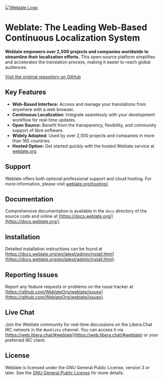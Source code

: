 [![Weblate Logo](https://s.weblate.org/cdn/Logo-Darktext-borders.png)](https://weblate.org/)

# Weblate: The Leading Web-Based Continuous Localization System

**Weblate empowers over 2,500 projects and companies worldwide to streamline their localization efforts.** This open-source platform simplifies and accelerates the translation process, making it easier to reach global audiences.

[Visit the original repository on GitHub](https://github.com/WeblateOrg/weblate)

## Key Features

*   **Web-Based Interface:** Access and manage your translations from anywhere with a web browser.
*   **Continuous Localization:** Integrate seamlessly with your development workflow for real-time updates.
*   **Open Source:** Benefit from the transparency, flexibility, and community support of libre software.
*   **Widely Adopted:** Used by over 2,500 projects and companies in more than 165 countries.
*   **Hosted Option:** Get started quickly with the hosted Weblate service at [weblate.org](https://weblate.org/).

## Support

Weblate offers both optional professional support and cloud hosting. For more information, please visit [weblate.org/hosting/](https://weblate.org/hosting/).

## Documentation

Comprehensive documentation is available in the `docs` directory of the source code and online at [https://docs.weblate.org/](https://docs.weblate.org/).

## Installation

Detailed installation instructions can be found at [https://docs.weblate.org/en/latest/admin/install.html](https://docs.weblate.org/en/latest/admin/install.html).

## Reporting Issues

Report any feature requests or problems on the issue tracker at [https://github.com/WeblateOrg/weblate/issues](https://github.com/WeblateOrg/weblate/issues).

## Live Chat

Join the Weblate community for real-time discussions on the Libera.Chat IRC network in the `#weblate` channel.  You can access it via [https://web.libera.chat/#weblate](https://web.libera.chat/#weblate) or your preferred IRC client.

## License

Weblate is licensed under the GNU General Public License, version 3 or later.  See the [GNU General Public License](https://www.gnu.org/licenses/gpl-3.0.html) for more details.